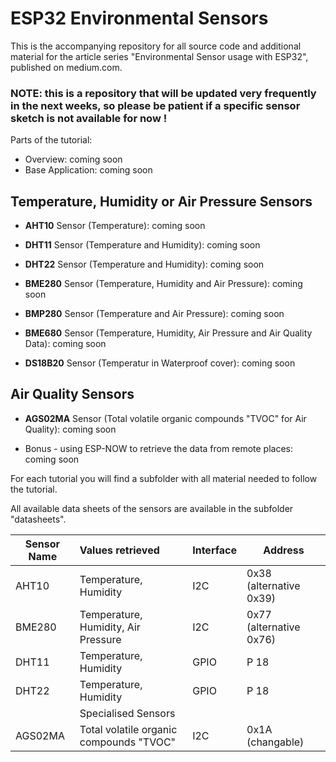 # ESP32 Environmental Sensors
This is the accompanying repository for all source code and additional material for the article series "Environmental Sensor usage with ESP32", published on medium.com.

### NOTE: this is a repository that will be updated very frequently in the next weeks, so please be patient if a specific sensor sketch is not available for now !

Parts of the tutorial:
- Overview: coming soon
- Base Application: coming soon
## Temperature, Humidity or Air Pressure Sensors
- **AHT10** Sensor (Temperature): coming soon
- **DHT11** Sensor (Temperature and Humidity): coming soon
- **DHT22** Sensor (Temperature and Humidity): coming soon

- **BME280** Sensor (Temperature, Humidity and Air Pressure): coming soon
- **BMP280** Sensor (Temperature and Air Pressure): coming soon
- **BME680** Sensor (Temperature, Humidity, Air Pressure and Air Quality Data): coming soon
- **DS18B20** Sensor (Temperatur in Waterproof cover): coming soon
## Air Quality Sensors
- **AGS02MA** Sensor (Total volatile organic compounds "TVOC" for Air Quality): coming soon

- Bonus - using ESP-NOW to retrieve the data from remote places: coming soon

For each tutorial you will find a subfolder with all material needed to follow the tutorial.

All available data sheets of the sensors are available in the subfolder "datasheets".

| Sensor Name | Values retrieved | Interface | Address |
|-------------|:-----------------|:----------|---------|
| AHT10 | Temperature, Humidity | I2C | 0x38 (alternative 0x39) |
| BME280 | Temperature, Humidity, Air Pressure | I2C | 0x77 (alternative 0x76) | 
| DHT11 | Temperature, Humidity | GPIO | P 18 |
| DHT22 | Temperature, Humidity | GPIO | P 18 |
| | Specialised Sensors | |
| AGS02MA | Total volatile organic compounds "TVOC" | I2C | 0x1A (changable) |

